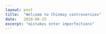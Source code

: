 ```yaml
---
layout: post
title:  "Welcome to Chinmoy controversies"
date:   2020-06-25
excerpt: "mistakes enter imperfections"
---
```

